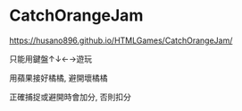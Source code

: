 # CatchOrangeJam

https://husano896.github.io/HTMLGames/CatchOrangeJam/

只能用鍵盤↑↓←→遊玩

用蘋果接好橘橘, 避開壞橘橘

正確捕捉或避開時會加分, 否則扣分